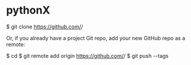 # pythonX

$ git clone https://github.com/<username>/<projectname>

Or, if you already have a project Git repo, add your new GitHub repo as a remote:

$ cd <projectname>
$ git remote add origin https://github.com/<username>/<projectname>
$ git push --tags
